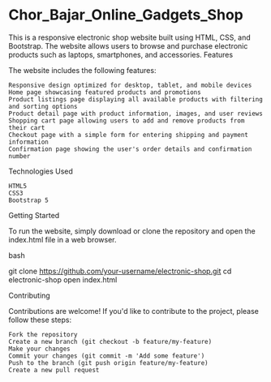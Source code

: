 # Chor_Bajar_Online_Gadgets_Shop

This is a responsive electronic shop website built using HTML, CSS, and Bootstrap. The website allows users to browse and purchase electronic products such as laptops, smartphones, and accessories.
Features

The website includes the following features:

    Responsive design optimized for desktop, tablet, and mobile devices
    Home page showcasing featured products and promotions
    Product listings page displaying all available products with filtering and sorting options
    Product detail page with product information, images, and user reviews
    Shopping cart page allowing users to add and remove products from their cart
    Checkout page with a simple form for entering shipping and payment information
    Confirmation page showing the user's order details and confirmation number

Technologies Used

    HTML5
    CSS3
    Bootstrap 5

Getting Started

To run the website, simply download or clone the repository and open the index.html file in a web browser.

bash

git clone https://github.com/your-username/electronic-shop.git
cd electronic-shop
open index.html

Contributing

Contributions are welcome! If you'd like to contribute to the project, please follow these steps:

    Fork the repository
    Create a new branch (git checkout -b feature/my-feature)
    Make your changes
    Commit your changes (git commit -m 'Add some feature')
    Push to the branch (git push origin feature/my-feature)
    Create a new pull request
